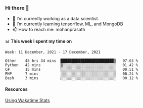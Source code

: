 ### Hi there 👋

- 🔭 I’m currently working as a data scientist.
- 🌱 I’m currently learning tensorflow, ML, and MongoDB
- 📫 How to reach me: mohanprasath

📊 **This week I spent my time on**
<!--START_SECTION:waka-->
```text
Week: 11 December, 2021 - 17 December, 2021

Other    48 hrs 34 mins  ████████████████████████▒   97.63 % 
Python   42 mins         ▒░░░░░░░░░░░░░░░░░░░░░░░░   01.42 % 
C#       15 mins         ░░░░░░░░░░░░░░░░░░░░░░░░░   00.51 % 
PHP      7 mins          ░░░░░░░░░░░░░░░░░░░░░░░░░   00.24 % 
Bash     3 mins          ░░░░░░░░░░░░░░░░░░░░░░░░░   00.12 % 
```
<!--END_SECTION:waka-->

#### Resources
[Using Wakatime Stats](https://github.com/marketplace/actions/waka-readme)
